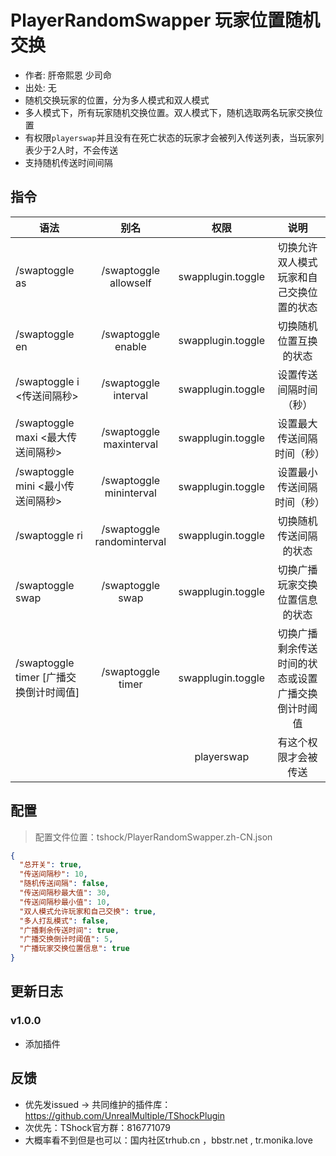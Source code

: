 # PlayerRandomSwapper 玩家位置随机交换
- 作者: 肝帝熙恩 少司命
- 出处: 无
- 随机交换玩家的位置，分为多人模式和双人模式
- 多人模式下，所有玩家随机交换位置。双人模式下，随机选取两名玩家交换位置
- 有权限`playerswap`并且没有在死亡状态的玩家才会被列入传送列表，当玩家列表少于2人时，不会传送
- 支持随机传送时间间隔

## 指令

| 语法                             | 别名                  | 权限              | 说明                                   |
| -------------------------------- | :-------------------: | :---------------: | :------------------------------------: |
| /swaptoggle as                   | /swaptoggle allowself | swapplugin.toggle | 切换允许双人模式玩家和自己交换位置的状态 |
| /swaptoggle en                   | /swaptoggle enable    | swapplugin.toggle | 切换随机位置互换的状态                 |
| /swaptoggle i <传送间隔秒>       | /swaptoggle interval  | swapplugin.toggle | 设置传送间隔时间（秒）                 |
| /swaptoggle maxi <最大传送间隔秒> | /swaptoggle maxinterval | swapplugin.toggle | 设置最大传送间隔时间（秒）            |
| /swaptoggle mini <最小传送间隔秒> | /swaptoggle mininterval | swapplugin.toggle | 设置最小传送间隔时间（秒）           |
| /swaptoggle ri                   | /swaptoggle randominterval | swapplugin.toggle | 切换随机传送间隔的状态              |
| /swaptoggle swap                 | /swaptoggle swap      | swapplugin.toggle | 切换广播玩家交换位置信息的状态         |
| /swaptoggle timer [广播交换倒计时阈值]    | /swaptoggle timer     | swapplugin.toggle | 切换广播剩余传送时间的状态或设置广播交换倒计时阈值            |
|                       |                       | playerswap | 有这个权限才会被传送            |

## 配置
> 配置文件位置：tshock/PlayerRandomSwapper.zh-CN.json
```json
{
  "总开关": true,
  "传送间隔秒": 10,
  "随机传送间隔": false,
  "传送间隔秒最大值": 30,
  "传送间隔秒最小值": 10,
  "双人模式允许玩家和自己交换": true,
  "多人打乱模式": false,
  "广播剩余传送时间": true,
  "广播交换倒计时阈值": 5,
  "广播玩家交换位置信息": true
}
```

## 更新日志

### v1.0.0
- 添加插件

## 反馈
- 优先发issued -> 共同维护的插件库：https://github.com/UnrealMultiple/TShockPlugin
- 次优先：TShock官方群：816771079
- 大概率看不到但是也可以：国内社区trhub.cn ，bbstr.net , tr.monika.love
